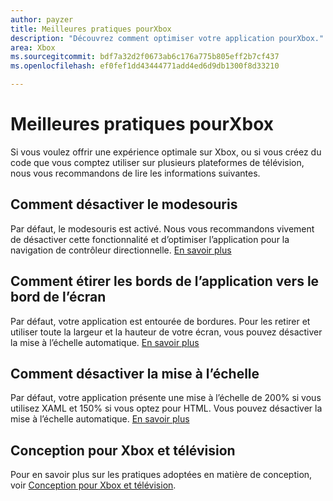 ```yaml
---
author: payzer
title: Meilleures pratiques pourXbox
description: "Découvrez comment optimiser votre application pourXbox."
area: Xbox
ms.sourcegitcommit: bdf7a32d2f0673ab6c176a775b805eff2b7cf437
ms.openlocfilehash: ef0fef1dd43444771add4ed6d9db1300f8d33210

---
```


# Meilleures pratiques pourXbox
Si vous voulez offrir une expérience optimale sur Xbox, ou si vous créez du code que vous comptez utiliser sur plusieurs plateformes de télévision, nous vous recommandons de lire les informations suivantes.  

## Comment désactiver le modesouris
Par défaut, le modesouris est activé. Nous vous recommandons vivement de désactiver cette fonctionnalité et d’optimiser l’application pour la navigation de contrôleur directionnelle. [En savoir plus](how-to-disable-mouse-mode.md)

## Comment étirer les bords de l’application vers le bord de l’écran
Par défaut, votre application est entourée de bordures. Pour les retirer et utiliser toute la largeur et la hauteur de votre écran, vous pouvez désactiver la mise à l’échelle automatique.  [En savoir plus](turn-off-overscan.md)

## Comment désactiver la mise à l’échelle
Par défaut, votre application présente une mise à l’échelle de 200% si vous utilisez XAML et 150% si vous optez pour HTML. Vous pouvez désactiver la mise à l’échelle automatique.  [En savoir plus](disable-scaling.md)

## Conception pour Xbox et télévision
Pour en savoir plus sur les pratiques adoptées en matière de conception, voir [Conception pour Xbox et télévision](https://msdn.microsoft.com/en-us/windows/uwp/input-and-devices/designing-for-tv?f=255&MSPPError=-2147217396#mouse-mode).


<!--HONumber=Jun16_HO5-->


